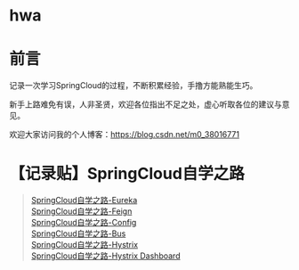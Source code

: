 # hwa
前言
=
记录一次学习SpringCloud的过程，不断积累经验，手撸方能熟能生巧。

新手上路难免有误，人非圣贤，欢迎各位指出不足之处，虚心听取各位的建议与意见。


欢迎大家访问我的个人博客：https://blog.csdn.net/m0_38016771

【记录贴】SpringCloud自学之路
=
>[ SpringCloud自学之路-Eureka ]( https://blog.csdn.net/m0_38016771/article/details/102910784 )<br>
>[ SpringCloud自学之路-Feign ]( https://blog.csdn.net/m0_38016771/article/details/102922255 )<br>
>[ SpringCloud自学之路-Config ]( https://blog.csdn.net/m0_38016771/article/details/102930030 )<br>
>[ SpringCloud自学之路-Bus ]( https://blog.csdn.net/m0_38016771/article/details/102932654 )<br>
>[ SpringCloud自学之路-Hystrix ]( https://blog.csdn.net/m0_38016771/article/details/102933254 )<br>
>[ SpringCloud自学之路-Hystrix Dashboard ]( https://blog.csdn.net/m0_38016771/article/details/102941815 )<br>
